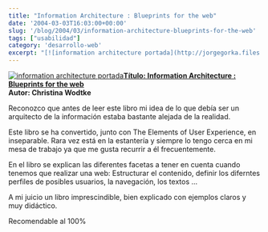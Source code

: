 ```yaml
---
title: "Information Architecture : Blueprints for the web"
date: '2004-03-03T16:03:00+00:00'
slug: '/blog/2004/03/information-architecture-blueprints-for-the-web'
tags: ["usabilidad"]
category: 'desarrollo-web'
excerpt: "[![information architecture portada](http://jorgegorka.files.wordpress.com/information_architecture.jpg)](http://www.amazon.com/Information-Architecture-Blueprints-Christina-Wodtke/dp/0735712506/sr=1-1..."
---
```

[![information architecture portada](http://jorgegorka.files.wordpress.com/information_architecture.jpg)](http://www.amazon.com/Information-Architecture-Blueprints-Christina-Wodtke/dp/0735712506/sr=1-1/qid=1163860685/ref=sr_1_1/102-4838740-6826568?ie=UTF8&s=books)**[Título: Information Architecture : Blueprints for the web](http://www.amazon.com/Information-Architecture-Blueprints-Christina-Wodtke/dp/0735712506/sr=1-1/qid=1163860685/ref=sr_1_1/102-4838740-6826568?ie=UTF8&s=books)**  
**Autor: Christina Wodtke**

Reconozco que antes de leer este libro mi idea de lo que debía ser un arquitecto de la información estaba bastante alejada de la realidad.

Este libro se ha convertido, junto con The Elements of User Experience, en inseparable. Rara vez está en la estantería y siempre lo tengo cerca en mi mesa de trabajo ya que me gusta recurrir a él frecuentemente.

En el libro se explican las diferentes facetas a tener en cuenta cuando tenemos que realizar una web: Estructurar el contenido, definir los diferntes perfiles de posibles usuarios, la navegación, los textos ...

A mi juicio un libro imprescindible, bien explicado con ejemplos claros y muy didáctico.

Recomendable al 100%

